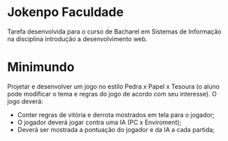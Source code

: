 # Jokenpo Faculdade
Tarefa desenvolvida para o curso de Bacharel em Sistemas de Informação na disciplina introdução a desenvolvimento web.

# Minimundo
Projetar e desenvolver um jogo no estilo Pedra x Papel x Tesoura (o aluno pode modificar o tema e regras do jogo de acordo com seu interesse). O jogo deverá:
* Conter regras de vitória e derrota mostrados em tela para o jogador;
* O jogador deverá jogar contra uma IA (PC x Enviroment);
* Deverá ser mostrada a pontuação do jogador e da IA a cada partida;
